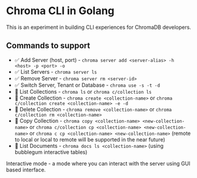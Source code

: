 # Chroma CLI in Golang

This is an experiment in building CLI experiences for ChromaDB developers.

## Commands to support

- ✅ Add Server (host, port) - `chroma server add <server-alias> -h <host> -p <port> -o`
- ✅ List Servers - `chroma server ls`
- ✅ Remove Server - `chroma server rm <server-id>`
- ✅ Switch Server, Tenant or Database - `chroma use -s -t -d`
- 🚫 List Collections - `chroma ls` or `chroma c/collection ls`
- 🚫 Create Collection - `chroma create <collection-name>` or `chroma c/collection create <collection-name> -e -d`
- 🚫 Delete Collection - `chroma remove <collection-name>` or `chroma c/collection rm <collection-name>`
- 🚫 Copy Collection - `chroma copy <collection-name> <new-collection-name>` or `chroma c/collection cp <collection-name> <new-collection-name>`
  or `chroma c cp <collection-name> <new-collection-name>` (remote to local or local to remote will be supported in the
  near future)
- 🚫 List Documents - `chroma docs ls <collection-name>` (using bubblegum interactive tables)

Interactive mode - a mode where you can interact with the server using GUI based interface.